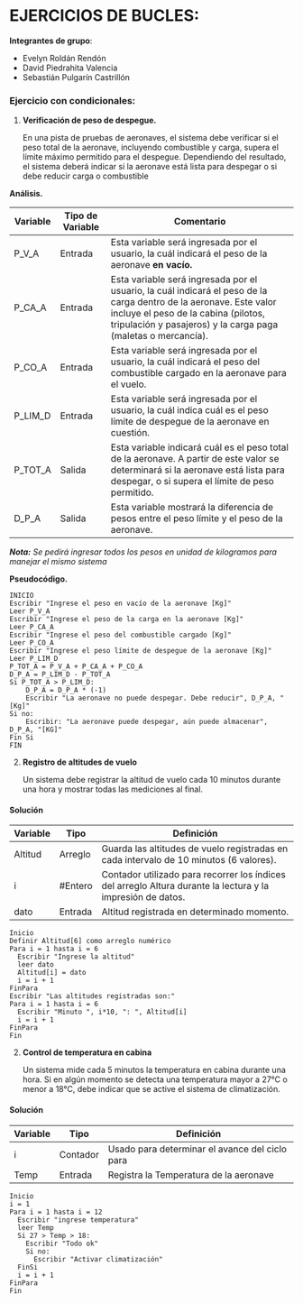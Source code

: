 # EJERCICIOS DE BUCLES:
**Integrantes de grupo**:
- Evelyn Roldán Rendón
- David Piedrahita Valencia
- Sebastián Pulgarín Castrillón

### Ejercicio con condicionales:
1. **Verificación de peso de despegue.**
   
    En una pista de pruebas de aeronaves, el sistema debe verificar si el peso total de la aeronave, incluyendo combustible y carga, supera el límite máximo permitido para el despegue. Dependiendo del resultado, el sistema deberá indicar si la aeronave está lista para despegar o si debe reducir carga o combustible
 
**Análisis.**
 
| Variable | Tipo de Variable | Comentario |
|----------|------------------|------------|
| P_V_A | Entrada | Esta variable será ingresada por el usuario, la cuál indicará el peso de la aeronave **en vacío.** |
| P_CA_A | Entrada | Esta variable será ingresada por el usuario, la cuál indicará el peso de la carga dentro de la aeronave. Este valor incluye el peso de la cabina (pilotos, tripulación y pasajeros) y la carga paga (maletas o mercancía).
| P_CO_A | Entrada | Esta variable será ingresada por el usuario, la cuál indicará el peso del combustible cargado en la aeronave para el vuelo.
| P_LIM_D | Entrada | Esta variable será ingresada por el usuario, la cuál indica cuál es el peso límite de despegue de la aeronave en cuestión.
| P_TOT_A | Salida | Esta variable indicará cuál es el peso total de la aeronave. A partir de este valor se determinará si la aeronave está lista para despegar, o si supera el límite de peso permitido. |
| D_P_A | Salida | Esta variable mostrará la diferencia de pesos entre el peso límite y el peso de la aeronave.
 
***Nota:** Se pedirá ingresar todos los pesos en unidad de kilogramos para manejar el mismo sistema*
 
**Pseudocódigo.**
```
INICIO
Escribir "Ingrese el peso en vacío de la aeronave [Kg]"
Leer P_V_A
Escribir "Ingrese el peso de la carga en la aeronave [Kg]"
Leer P_CA_A
Escribir "Ingrese el peso del combustible cargado [Kg]"
Leer P_CO_A
Escribir "Ingrese el peso límite de despegue de la aeronave [Kg]"
Leer P_LIM_D
P_TOT_A = P_V_A + P_CA_A + P_CO_A
D_P_A = P_LIM_D - P_TOT_A
Si P_TOT_A > P_LIM_D:
    D_P_A = D_P_A * (-1)
    Escribir "La aeronave no puede despegar. Debe reducir", D_P_A, "[Kg]"
Si no:
    Escribir: "La aeronave puede despegar, aún puede almacenar", D_P_A, "[KG]"
Fin Si
FIN
```

2. **Registro de altitudes de vuelo**
    
    Un sistema debe registrar la altitud de vuelo cada 10 minutos durante una hora y mostrar todas las mediciones al final.
#### Solución
 
|Variable|Tipo|Definición|
|--------|----|----------|
|Altitud|Arreglo|Guarda las altitudes de vuelo registradas en cada intervalo de 10 minutos (6 valores).|
|i|#Entero|Contador utilizado para recorrer los índices del arreglo Altura durante la lectura y la impresión de datos.|
|dato|Entrada|Altitud registrada en determinado momento.|
 
```
Inicio
Definir Altitud[6] como arreglo numérico
Para i = 1 hasta i = 6
  Escribir "Ingrese la altitud"
  leer dato
  Altitud[i] = dato
  i = i + 1
FinPara
Escribir "Las altitudes registradas son:"
Para i = 1 hasta i = 6
  Escribir "Minuto ", i*10, ": ", Altitud[i]
  i = i + 1
FinPara
Fin
```

2. **Control de temperatura en cabina**
    
    Un sistema mide cada 5 minutos la temperatura en cabina durante una hora. Si en algún momento se detecta una temperatura mayor a 27°C o menor a 18°C, debe indicar que se active el sistema de climatización.

 #### Solución
 
|Variable|Tipo|Definición|
|--------|----|----------|
|i|Contador|Usado para determinar el avance del ciclo para|
|Temp|Entrada|Registra la Temperatura de la aeronave|
 
```
Inicio
i = 1
Para i = 1 hasta i = 12
  Escribir "ingrese temperatura"
  leer Temp
  Si 27 > Temp > 18:
    Escribir "Todo ok"
    Si no:
      Escribir "Activar climatización"
  FinSi
  i = i + 1
FinPara
Fin      
```